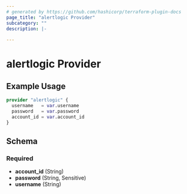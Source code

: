 ```yaml
---
# generated by https://github.com/hashicorp/terraform-plugin-docs
page_title: "alertlogic Provider"
subcategory: ""
description: |-
  
---
```


# alertlogic Provider



## Example Usage

```terraform
provider "alertlogic" {
  username   = var.username
  password   = var.password
  account_id = var.account_id
}
```

<!-- schema generated by tfplugindocs -->
## Schema

### Required

- **account_id** (String)
- **password** (String, Sensitive)
- **username** (String)
